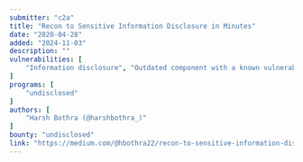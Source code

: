 ```yaml
---
submitter: "c2a"
title: "Recon to Sensitive Information Disclosure in Minutes"
date: "2020-04-28"
added: "2024-11-03"
description: ""
vulnerabilities: [
    "Information disclosure", "Outdated component with a known vulnerability"
]
programs: [
    "undisclosed"
]
authors: [
    "Harsh Bothra (@harshbothra_)"
]
bounty: "undisclosed"
link: "https://medium.com/@hbothra22/recon-to-sensitive-information-disclosure-in-minutes-503fc7ccdf0b"
---
```




